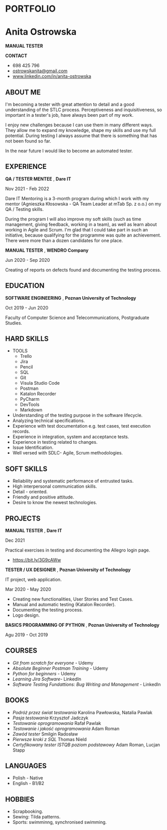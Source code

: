 # PORTFOLIO 
# Anita Ostrowska
**MANUAL TESTER**

**CONTACT**
- 698 425 796
- ostrowskanita@gmail.com
- www.linkedin.com/in/anita-ostrowska

## ABOUT ME
I'm becoming a tester with great attention to detail and a good understanding of the STLC process. Perceptiveness and inquisitiveness, so important in a tester's job, have always been part of my work.

I enjoy new challenges because I can use them in many different ways. They allow me to expand my knowledge, shape my skills and use my full potential. During testing I always assume that there is something that has not been found so far.

In the near future I would like to become an automated tester.

## EXPERIENCE

**QA / TESTER MENTEE**
, **Dare IT**

Nov 2021 - Feb 2022

Dare IT Mentoring is a 3-month program during which I work with my mentor (Agnieszka Kłosowska - QA Team Leader at mTab Sp. z o.o.) on my QA / Testing skills.

During the program I will also improve my soft skills (such as time management, giving feedback, working in a team), as well as learn about working in Agile and Scrum.
I'm glad that I could take part in such an initiative, because qualifying for the programme was quite an achievement. There were more than a dozen candidates for one place.

**MANUAL TESTER**
, **WENDRO Company**

Jun 2020 - Sep 2020

Creating of reports on defects found and documenting the testing process.

## EDUCATION 

**SOFTWARE ENGINEERING**
, **Poznan University of Technology**

Oct 2019 - Jun 2020

Faculty of Computer Science and Telecommunications, Postgraduate Studies.

## HARD SKILLS

* TOOLS
  * Trello
  * Jira
  * Pencil
  * SQL
  * Git
  * Visula Studio Code
  * Postman
  * Katalon Recorder
  * PyCharm
  * DevTools
  * Markdown
* Understanding of the testing purpose in the software lifecycle.
* Analyzing technical specifications.
* Experience with test documentation e.g. test cases, test execution records. 
* Experience in integration, system and acceptance tests.
* Experience in testing related to changes.
* Issue Identification.
* Well versed with SDLC- Agile, Scrum methodologies.

## SOFT SKILLS

* Reliability and systematic performance of entrusted tasks.
* High interpersonal communication skills.
* Detail - oriented. 
* Friendly and positive attitude.
* Desire to know the newest technologies.

## PROJECTS

**MANUAL TESTER**
, **Dare IT**

Dec 2021

Practical exercises in testing and documenting the Allegro login page. 

* https://bit.ly/3G9cAWw

**TESTER / UX DESIGNER**
, **Poznan University of Technology**

IT project, web application.

Mar 2020 - May 2020
* Creating new functionalities, User Stories and Test Cases.
* Manual and automatic testing (Katalon Recorder).
* Documenting the testing process.
* Logo design. 

**BASICS PROGRAMMING OF PYTHON**
, **Poznan University of Technology**

Agu 2019 - Oct 2019

## COURSES
* *Git from scratch for everyone* - Udemy
* *Absolute Beginner Postman Training* - Udemy
* *Python for beginners* - Udemy
* *Learning Jira Software*- LinkedIn
* *Software Testing Fundattions: Bug Writing and Management* - LinkedIn
 
## BOOKS
* *Podróż przez świat testowania* Karolina Pawłowska, Natalia Pawlak
* *Pasja testowania* Krzysztof Jadczyk
* *Testowanie oprogramowania* Rafał Pawlak
* *Testowanie i jakość oprogramowania* Adam Roman
* *Zawód tester* Smilgin Radosław
* *Pierwsze kroki z SQL* Thomas Nield
* *Certyfikowany tester ISTQB poziom podstawowy* Adam Roman, Lucjan Stapp

## LANGUAGES
* Polish - Native
* English - B1/B2

## HOBBIES
* Scrapbooking. 
* Sewing: Tilda patterns.
* Sports: swimminng, synchronised swimming.
